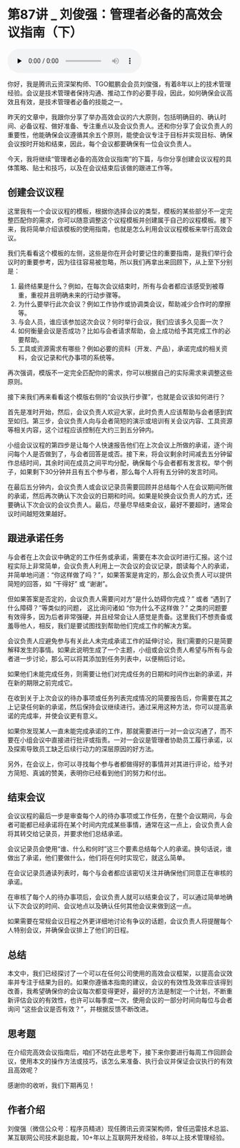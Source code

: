 # 第87讲 _ 刘俊强：管理者必备的高效会议指南（下）

<audio id="audio" title="第87讲 | 刘俊强：管理者必备的高效会议指南（下）" controls="" preload="none"><source id="mp3" src="https://static001.geekbang.org/resource/audio/1a/ab/1a54100e5b348525789ed3248e3261ab.mp3"></audio>

你好，我是腾讯云资深架构师、TGO鲲鹏会会员刘俊强，有着8年以上的技术管理经验。会议是技术管理者保持沟通、推动工作的必要手段，因此，如何确保会议高效且有效，是技术管理者必备的技能之一。

昨天的文章中，我跟你分享了举办高效会议的六大原则，包括明确目的、确认时间、必备议程、做好准备、专注重点以及会议负责人。还和你分享了会议负责人的重要性，他能确保会议遵循其余五个原则，能使会议专注于目标并实现目标、确保会议按时开始和结束，因此，每个会议都要确保有一位会议负责人。

今天，我将继续“管理者必备的高效会议指南”的下篇，与你分享创建会议议程的具体策略、贴士和技巧，以及在会议结束后该做的跟进工作等。

## 创建会议议程

这里我有一个会议议程的模板，根据你选择会议的类型，模板的某些部分不一定完整匹配你的需求，你可以随意调整这个议程模板并创建属于自己的议程模板。接下来，我将简单介绍该模板的使用指南，也就是怎么利用会议议程模板来举行高效会议。

<img src="https://static001.geekbang.org/resource/image/5d/0d/5d1614673e566d39d6141c4a4be6ac0d.png" alt=""><br>
我们先看看这个模板的左侧，这些是你在开会时要记住的重要指南，是我们举行会议时的重要参考，因为往往容易被忽略，所以我们再拿出来回顾下，从上至下分别是：

1. 最终结果是什么？例如，在每次会议结束时，所有与会者都应该感受到被尊重，重视并且明确未来的行动步骤等。
1. 为什么要举行此次会议？例如工作协作或协调类会议，帮助减少合作时的摩擦等。
1. 与会人员，谁应该参加这次会议？何时举行会议，我们应该多久见面一次？
1. 如何衡量会议是否成功？比如与会者请求帮助，会上成功给予其完成工作的必要帮助。
1. 工具或资源需求有哪些？例如必要的资料（开发、产品），承诺完成的相关资料，会议记录和代办事项的系统等。

再次强调，模版不一定完全匹配你的需求，你可以根据自己的实际需求来调整这些原则。

接下来我们再来看看这个模版右侧的“会议执行步骤”，也就是会议该如何进行？

首先是准时开始，然后，会议负责人欢迎大家，此时负责人应该帮助与会者感到宾至如归。第三步，会议负责人向与会者简短的演示或培训有关会议内容、工具资源等相关内容，这个过程应该控制在大约三到五分钟内。

小组会议议程的第四步是让每个人快速报告他们在上次会议上所做的承诺，逐个询问每个人是否做到了，与会者回答是或否。接下来，将会议剩余时间减去五分钟留作总结时间，其余时间在成员之间平均分配，确保每个与会者都有发言权。举个例子，如果剩下30分钟并且有五个参与者，那么每个人将有五分钟的发言时间。

在最后五分钟内，会议负责人或会议记录员需要回顾并总结每个人在会议期间所做的承诺，然后再次确认下次会议的日期和时间。如果是轮换会议负责人的方式，还要确认下次会议的会议负责人。最后，尽量尽早结束会议，最好不要超时，通常会议时间越短效果越好。

## 跟进承诺任务

与会者在上次会议中确定的工作任务或承诺，需要在本次会议时进行汇报。这个过程实际上非常简单，会议负责人利用上一次会议的会议记录，朗读每个人的承诺，并简单地问道：“你这样做了吗？”，如果答案是肯定的，那么会议负责人可以提供简短的回答，如 “干得好” 或 “谢谢”。

但如果答案是否定的，会议负责人需要问对方“是什么妨碍你完成？” 或者 “遇到了什么障碍？”等类似的问题， 这比询问诸如 “你为什么不这样做？” 之类的问题要有效得多，因为后者非常强硬，并且经常会让人感觉是责备。这里我们不想责备或羞辱他人，相反，我们是要试图找到帮助他们完成工作的解决方案。

会议负责人应避免参与有关此人未完成承诺工作的延伸讨论，我们需要的只是简要解释发生的事情。如果此说明生成了一个主题，小组或会议负责人希望与所有与会者进一步讨论，那么可以将其添加到任务列表中，以便稍后讨论。

如果他们未能完成任务，则需要让他们对完成任务的日期和时间作出新的承诺，并在新的期限之前完成它。

在收到关于上次会议的待办事项或任务列表完成情况的简要报告后，你需要在其之上记录任何新的承诺，然后保持会议继续进行。通过采用这种方法，你可以提高承诺的完成率，并使会议更有意义。

如果你发现某人一直未能完成承诺的工作，那就需要进行一对一会议沟通了，而不要在小组会议中直接进行批评或指责。一对一会议是管理者协助员工履行承诺，以及探索导致员工缺乏后续行动力的深层原因的好方法。

另外，在会议上，你可以寻找每个参与者都做得好的事情并对其进行评论，给予对方简短、真诚的赞美，表明你已经看到他们的努力和付出。

## 结束会议

会议议程的最后一步是审查每个人的待办事项或工作任务，在整个会议期间，与会者可能都已经承诺将在某个时间内完成某些事情，通常在这一点上，会议负责人会将其转交给记录员，并要求他们总结承诺。

会议记录员会使用“谁、什么和何时”这三个要素总结每个人的承诺。换句话说，谁做出了承诺，他们要做什么，他们将在何时实现它，就这么简单。

在会议记录员通读列表时，每个与会者都应该密切关注并确保他们同意正在审核的承诺。

在审核了每个人的待办事项后，会议负责人就可以结束会议了，可以通过简单地确认下次会议的时间、会议地点以及确认任何其他会议来做到这一点。

如果需要在常规会议日程之外更详细地讨论有争议的话题，会议负责人将提醒每个人特别会议，并确保会议排上了他们的日程。

## 总结

本文中，我们已经探讨了一个可以在任何公司使用的高效会议框架，以提高会议效率并专注于结果为目的。如果你遵循本指南的建议，会议的有效性及效率应该得到改善，我希望确保你的会议每次都变得更好，最好的方法是制定一个计划，不断重新评估会议的有效性，也许可以每季度一次，使用会议的一部分时间向每位与会者询问 “这些会议是否有效？”，并根据反馈不断改进。

## 思考题

在介绍完高效会议指南后，咱们不妨在此思考下，接下来你要进行每周工作回顾会议，使用本文的操作方法或技巧，该怎么来准备、执行会议并保证会议执行的有效且高效呢？

感谢你的收听，我们下期再见！

## 作者介绍

刘俊强（微信公众号：程序员精进）现任腾讯云资深架构师，曾任迅雷技术总监、某互联网公司技术副总裁，10+年以上互联网开发经验，8年以上技术管理经验。


